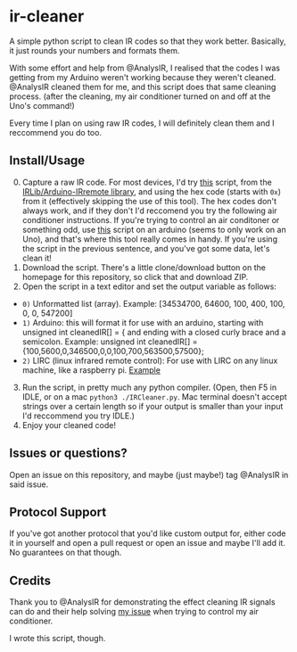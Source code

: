# ir-cleaner
A simple python script to clean IR codes so that they work better. Basically, it just rounds your numbers and formats them.

With some effort and help from @AnalysIR, I realised that the codes I was getting from my Arduino weren't working because they weren't cleaned. @AnalysIR cleaned them for me, and this script does that same cleaning process. (after the cleaning, my air conditioner turned on and off at the Uno's command!)

Every time I plan on using raw IR codes, I will definitely clean them and I reccommend you do too.

## Install/Usage
0. Capture a raw IR code. For most devices, I'd try [this](https://github.com/z3t0/Arduino-IRremote/blob/master/examples/IRrecvDumpV2/IRrecvDumpV2.ino) script, from the [IRLib/Arduino-IRremote library](https://github.com/z3t0/Arduino-IRremote), and using the hex code (starts with `0x`) from it (effectively skipping the use of this tool). The hex codes don't always work, and if they don't I'd reccomend you try the following air conditioner instructions. If you're trying to control an air conditoner or something odd, use [this](https://www.analysir.com/blog/wp-content/uploads/2014/03/Arduino_Record_Long_AirConditioner_Infrared_Signals_10.txt) script on an arduino (seems to only work on an Uno), and that's where this tool really comes in handy. If you're using the script in the previous sentence, and you've got some data, let's clean it!
1. Download the script. There's a little clone/download button on the homepage for this repository, so click that and download ZIP.
2. Open the script in a text editor and set the output variable as follows:
  - `0)` Unformatted list (array). Example: [34534700, 64600, 100, 400, 100, 0, 0, 547200]
  - `1)` Arduino: this will format it for use with an arduino, starting with unsigned int cleanedIR[] = { and ending with a closed curly brace and a semicolon. Example: unsigned int cleanedIR[] = {100,5600,0,346500,0,0,100,700,563500,57500};
  - `2)` LIRC (linux infrared remote control): For use with LIRC on any linux machine, like a raspberry pi. [Example](https://gist.github.com/iamtheyammer/06a69823ba4b76228866972d181c44a3)
3. Run the script, in pretty much any python compiler. (Open, then F5 in IDLE, or on a mac `python3 ./IRCleaner.py`. Mac terminal doesn't accept strings over a certain length so if your output is smaller than your input I'd reccommend you try IDLE.)
4. Enjoy your cleaned code!

## Issues or questions?
Open an issue on this repository, and maybe (just maybe!) tag @AnalysIR in said issue.

## Protocol Support
If you've got another protocol that you'd like custom output for, either code it in yourself and open a pull request or open an issue and maybe I'll add it. No guarantees on that though.


## Credits

Thank you to @AnalysIR for demonstrating the effect cleaning IR signals can do and their help solving [my issue](https://github.com/z3t0/Arduino-IRremote/issues/579) when trying to control my air conditioner.

I wrote this script, though.